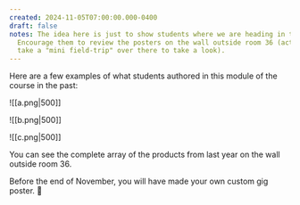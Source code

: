 ```yaml
---
created: 2024-11-05T07:00:00.000-0400
draft: false
notes: The idea here is just to show students where we are heading in this module.
  Encourage them to review the posters on the wall outside room 36 (actually, can
  take a "mini field-trip" over there to take a look).
---
```


Here are a few examples of what students authored in this module of the course in the past:

![[a.png|500]]

![[b.png|500]]

![[c.png|500]]

You can see the complete array of the products from last year on the wall outside room 36.

Before the end of November, you will have made your own custom gig poster. 💫
